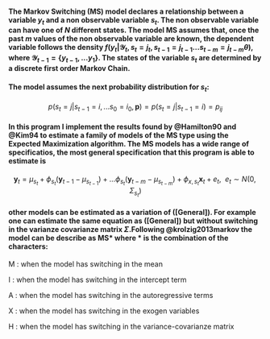 #### The Markov Switching (MS) model declares a relationship between a variable $y_{t}$ and a non observable variable $s_{t}$. The non observable variable can have one of $N$ different states. The model MS assumes that, once the past $m$ values of the non observable variable are known, the dependent variable follows the density $f(y_{t}|\mathcal{Y}_{t},s_{t}=j_{t},s_{t-1}=j_{t-1}...s_{t-m}=j_{t-m}\theta)$, where $\mathcal{Y}_{t-1}=\{y_{t-1},...y_{1}\}$. The states of the variable $s_{t}$ are determined by a discrete first order Markov Chain.

#### The model assumes the next probability distribution for $s_{t}$:

$$p(s_{t}=j|s_{t-1}=i,...s_{0}=i_{0},\mathbf{p})=p(s_{t}=j|s_{t-1}=i)=p_{ij}$$

#### In this program I implement the results found by @Hamilton90 and @Kim94 to estimate a family of models of the MS type using the Expected Maximization algorithm. The MS models has a wide range of specificatios, the most general specification that this program is able to estimate is 

$$\mathbf{y}_{t}=\mu_{s_{t}}+\phi_{s_{t}}(\mathbf{y}_{t-1}-\mu_{s_{t-1}})+...\phi_{s_{t}}(\mathbf{y}_{t-m}-\mu_{s_{t-m}})+\phi_{x,s_{t}}\mathbf{x}_{t}+e_{t},\ \ e_{t}\sim N(0,\Sigma_{s_{t}})\label{General}$$

#### other models can be estimated as a variation of ([General]). For example one can estimate the same equation as ([General]) but without switching in the varianze covarianze matrix $\Sigma$.Following @krolzig2013markov the model can be describe as MS<span>\*</span> where <span>\*</span> is the combination of the characters:

<span>M</span>
:   when the model has switching in the mean

<span>I</span>
:   when the model has switching in the intercept term

<span>A</span>
:   when the model has switching in the autoregressive terms

<span>X</span>
:   when the model has switching in the exogen variables

<span>H</span>
:   when the model has switching in the variance-covarianze matrix


